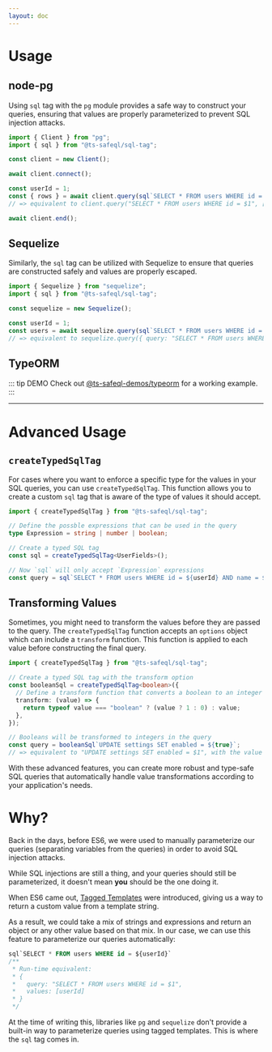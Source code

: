 ```yaml
---
layout: doc
---
```


# Usage

## node-pg

Using `sql` tag with the `pg` module provides a safe way to construct your queries, ensuring that values are properly parameterized to prevent SQL injection attacks.

```ts
import { Client } from "pg";
import { sql } from "@ts-safeql/sql-tag";

const client = new Client();

await client.connect();

const userId = 1;
const { rows } = await client.query(sql`SELECT * FROM users WHERE id = ${userId}`);
// => equivalent to client.query("SELECT * FROM users WHERE id = $1", [userId])

await client.end();
```

## Sequelize

Similarly, the `sql` tag can be utilized with Sequelize to ensure that queries are constructed safely and values are properly escaped.

```ts
import { Sequelize } from "sequelize";
import { sql } from "@ts-safeql/sql-tag";

const sequelize = new Sequelize();

const userId = 1;
const users = await sequelize.query(sql`SELECT * FROM users WHERE id = ${userId}`);
// => equivalent to sequelize.query({ query: "SELECT * FROM users WHERE id = $1", values: [userId] })
```

## TypeORM

::: tip DEMO
Check out [@ts-safeql-demos/typeorm](https://github.com/ts-safeql/safeql/tree/main/demos/typeorm) for a working example.
:::

---

# Advanced Usage

## `createTypedSqlTag`

For cases where you want to enforce a specific type for the values in your SQL queries, you can use `createTypedSqlTag`. This function allows you to create a custom `sql` tag that is aware of the type of values it should accept.

```ts
import { createTypedSqlTag } from "@ts-safeql/sql-tag";

// Define the possble expressions that can be used in the query
type Expression = string | number | boolean;

// Create a typed SQL tag
const sql = createTypedSqlTag<UserFields>();

// Now `sql` will only accept `Expression` expressions
const query = sql`SELECT * FROM users WHERE id = ${userId} AND name = ${userName}`;
```

## Transforming Values

Sometimes, you might need to transform the values before they are passed to the query. The `createTypedSqlTag` function accepts an `options` object which can include a `transform` function. This function is applied to each value before constructing the final query.

```ts
import { createTypedSqlTag } from "@ts-safeql/sql-tag";

// Create a typed SQL tag with the transform option
const booleanSql = createTypedSqlTag<boolean>({
  // Define a transform function that converts a boolean to an integer
  transform: (value) => {
    return typeof value === "boolean" ? (value ? 1 : 0) : value;
  },
});

// Booleans will be transformed to integers in the query
const query = booleanSql`UPDATE settings SET enabled = ${true}`;
// => equivalent to "UPDATE settings SET enabled = $1", with the value [1] after transformation
```

With these advanced features, you can create more robust and type-safe SQL queries that automatically handle value transformations according to your application's needs.

# Why?

Back in the days, before ES6, we were used to manually parameterize our queries (separating variables from the queries) in order to avoid SQL injection attacks.

While SQL injections are still a thing, and your queries should still be parameterized, it doesn't mean **you** should be the one doing it.

When ES6 came out, [Tagged Templates](https://developer.mozilla.org/en-US/docs/Web/JavaScript/Reference/Template_literals#tagged_templates) were introduced, giving us a way to return a custom value from a template string.

As a result, we could take a mix of strings and expressions and return an object or any other value based on that mix. In our case, we can use this feature to parameterize our queries automatically:

```sql
sql`SELECT * FROM users WHERE id = ${userId}`
/**
 * Run-time equivalent:
 * {
 *   query: "SELECT * FROM users WHERE id = $1",
 *   values: [userId]
 * }
 */
```

At the time of writing this, libraries like `pg` and `sequelize` don't provide a built-in way to parameterize queries using tagged templates. This is where the `sql` tag comes in.
